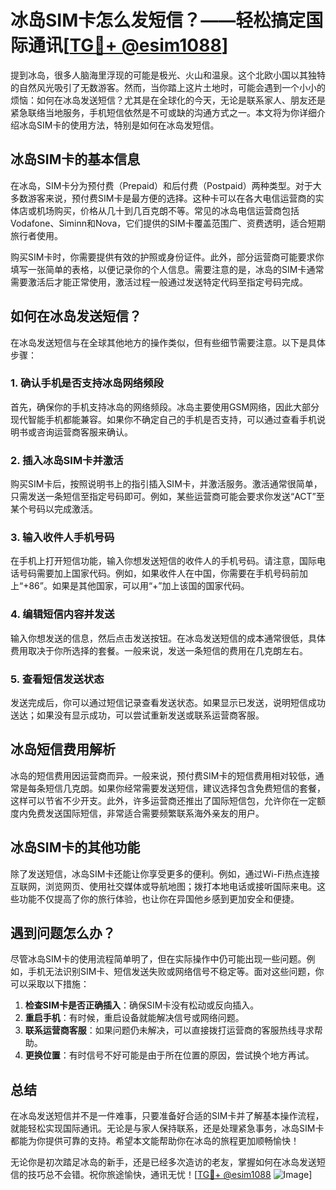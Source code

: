 # 冰岛SIM卡怎么发短信？——轻松搞定国际通讯[[TG💪+ @esim1088](https://t.me/s/esim1088)]

提到冰岛，很多人脑海里浮现的可能是极光、火山和温泉。这个北欧小国以其独特的自然风光吸引了无数游客。然而，当你踏上这片土地时，可能会遇到一个小小的烦恼：如何在冰岛发送短信？尤其是在全球化的今天，无论是联系家人、朋友还是紧急联络当地服务，手机短信依然是不可或缺的沟通方式之一。本文将为你详细介绍冰岛SIM卡的使用方法，特别是如何在冰岛发短信。

## 冰岛SIM卡的基本信息

在冰岛，SIM卡分为预付费（Prepaid）和后付费（Postpaid）两种类型。对于大多数游客来说，预付费SIM卡是最方便的选择。这种卡可以在各大电信运营商的实体店或机场购买，价格从几十到几百克朗不等。常见的冰岛电信运营商包括Vodafone、Siminn和Nova，它们提供的SIM卡覆盖范围广、资费透明，适合短期旅行者使用。

购买SIM卡时，你需要提供有效的护照或身份证件。此外，部分运营商可能要求你填写一张简单的表格，以便记录你的个人信息。需要注意的是，冰岛的SIM卡通常需要激活后才能正常使用，激活过程一般通过发送特定代码至指定号码完成。

## 如何在冰岛发送短信？

在冰岛发送短信与在全球其他地方的操作类似，但有些细节需要注意。以下是具体步骤：

### 1. 确认手机是否支持冰岛网络频段

首先，确保你的手机支持冰岛的网络频段。冰岛主要使用GSM网络，因此大部分现代智能手机都能兼容。如果你不确定自己的手机是否支持，可以通过查看手机说明书或咨询运营商客服来确认。

### 2. 插入冰岛SIM卡并激活

购买SIM卡后，按照说明书上的指引插入SIM卡，并激活服务。激活通常很简单，只需发送一条短信至指定号码即可。例如，某些运营商可能会要求你发送“ACT”至某个号码以完成激活。

### 3. 输入收件人手机号码

在手机上打开短信功能，输入你想发送短信的收件人的手机号码。请注意，国际电话号码需要加上国家代码。例如，如果收件人在中国，你需要在手机号码前加上“+86”。如果是其他国家，可以用“+”加上该国的国家代码。

### 4. 编辑短信内容并发送

输入你想发送的信息，然后点击发送按钮。在冰岛发送短信的成本通常很低，具体费用取决于你所选择的套餐。一般来说，发送一条短信的费用在几克朗左右。

### 5. 查看短信发送状态

发送完成后，你可以通过短信记录查看发送状态。如果显示已发送，说明短信成功送达；如果没有显示成功，可以尝试重新发送或联系运营商客服。

## 冰岛短信费用解析

冰岛的短信费用因运营商而异。一般来说，预付费SIM卡的短信费用相对较低，通常是每条短信几克朗。如果你经常需要发送短信，建议选择包含免费短信的套餐，这样可以节省不少开支。此外，许多运营商还推出了国际短信包，允许你在一定额度内免费发送国际短信，非常适合需要频繁联系海外亲友的用户。

## 冰岛SIM卡的其他功能

除了发送短信，冰岛SIM卡还能让你享受更多的便利。例如，通过Wi-Fi热点连接互联网，浏览网页、使用社交媒体或导航地图；拨打本地电话或接听国际来电。这些功能不仅提高了你的旅行体验，也让你在异国他乡感到更加安全和便捷。

## 遇到问题怎么办？

尽管冰岛SIM卡的使用流程简单明了，但在实际操作中仍可能出现一些问题。例如，手机无法识别SIM卡、短信发送失败或网络信号不稳定等。面对这些问题，你可以采取以下措施：

1. **检查SIM卡是否正确插入**：确保SIM卡没有松动或反向插入。
2. **重启手机**：有时候，重启设备就能解决信号或网络问题。
3. **联系运营商客服**：如果问题仍未解决，可以直接拨打运营商的客服热线寻求帮助。
4. **更换位置**：有时信号不好可能是由于所在位置的原因，尝试换个地方再试。

## 总结

在冰岛发送短信并不是一件难事，只要准备好合适的SIM卡并了解基本操作流程，就能轻松实现国际通讯。无论是与家人保持联系，还是处理紧急事务，冰岛SIM卡都能为你提供可靠的支持。希望本文能帮助你在冰岛的旅程更加顺畅愉快！

无论你是初次踏足冰岛的新手，还是已经多次造访的老友，掌握如何在冰岛发送短信的技巧总不会错。祝你旅途愉快，通讯无忧！[[TG💪+ @esim1088](https://t.me/s/esim1088) ![Image](https://i.postimg.cc/4NQfJmqS/Snipaste-2025-05-13-00-14-12.png)]